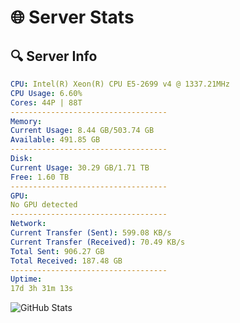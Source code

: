 # 🌐 Server Stats
## 🔍 Server Info
```yaml
CPU: Intel(R) Xeon(R) CPU E5-2699 v4 @ 1337.21MHz
CPU Usage: 6.60%
Cores: 44P | 88T
-----------------------------------
Memory:
Current Usage: 8.44 GB/503.74 GB
Available: 491.85 GB
-----------------------------------
Disk:
Current Usage: 30.29 GB/1.71 TB
Free: 1.60 TB
-----------------------------------
GPU:
No GPU detected
-----------------------------------
Network:
Current Transfer (Sent): 599.08 KB/s
Current Transfer (Received): 70.49 KB/s
Total Sent: 906.27 GB
Total Received: 187.48 GB
-----------------------------------
Uptime:
17d 3h 31m 13s
```
![GitHub Stats](https://img.shields.io/badge/Updated-2025-05-06_20:40:01-blue)